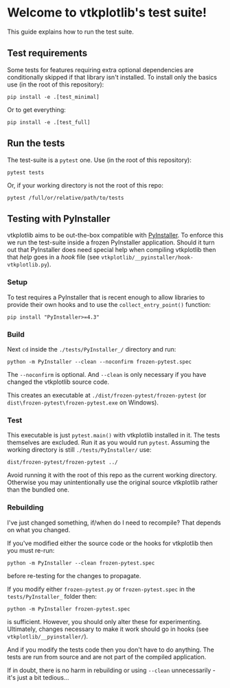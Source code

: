 # Welcome to vtkplotlib's test suite!

This guide explains how to run the test suite.

## Test requirements

Some tests for features requiring extra optional dependencies are conditionally
skipped if that library isn't installed. To install only the basics use (in the
root of this repository):

```shell
pip install -e .[test_minimal]
```

Or to get everything:

```shell
pip install -e .[test_full]
```

## Run the tests

The test-suite is a `pytest` one. Use (in the root of this repository):

```shell
pytest tests
```

Or, if your working directory is not the root of this repo:

```shell
pytest /full/or/relative/path/to/tests
```

## Testing with PyInstaller

vtkplotlib aims to be out-the-box compatible with
[PyInstaller](https://github.com/pyinstaller/pyinstaller/). To enforce this we
run the test-suite inside a frozen PyInstaller application. Should it turn out
that PyInstaller does need special help when compiling vtkplotlib
then that *help* goes in a *hook* file (see
`vtkplotlib/__pyinstaller/hook-vtkplotlib.py`).

### Setup

To test requires a PyInstaller that is recent enough to allow libraries to
provide their own hooks and to use the `collect_entry_point()` function:

``` shell
pip install "PyInstaller>=4.3"
```

### Build

Next `cd` inside the `./tests/PyInstaller_/` directory and run:

```shell
python -m PyInstaller --clean --noconfirm frozen-pytest.spec
```

The `--noconfirm` is optional. And `--clean` is only necessary if you have
changed the vtkplotlib source code.

This creates an executable at `./dist/frozen-pytest/frozen-pytest` (or
`dist\frozen-pytest\frozen-pytest.exe` on Windows).

### Test

This executable is just `pytest.main()` with vtkplotlib
installed in it. The tests themselves are excluded. Run it as you would run
`pytest`. Assuming the working directory is still `./tests/PyInstaller/` use:

```shell
dist/frozen-pytest/frozen-pytest ../
```

Avoid running it with the root of this repo as the current working directory.
Otherwise you may unintentionally use the original source vtkplotlib
rather than the bundled one.

### Rebuilding

I've just changed something, if/when do I need to recompile? That depends on
what you changed.

If you've modified either the source code or the hooks for vtkplotlib
then you must re-run:

```shell
python -m PyInstaller --clean frozen-pytest.spec
```

before re-testing for the changes to propagate.

If you modify either `frozen-pytest.py` or `frozen-pytest.spec` in the
`tests/PyInstaller_` folder then:

```shell script
python -m PyInstaller frozen-pytest.spec
```

is sufficient. However, you should only alter these for experimenting.
Ultimately, changes necessary to make it work should go in hooks (see
`vtkplotlib/__pyinstaller/`).

And if you modify the tests code then you don't have to do anything. The tests
are run from source and are not part of the compiled application.

If in doubt, there is no harm in rebuilding or using `--clean` unnecessarily -
it's just a bit tedious...
